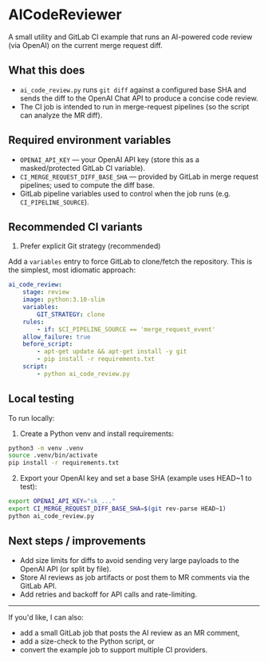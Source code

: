 # AICodeReviewer

A small utility and GitLab CI example that runs an AI-powered code review (via OpenAI) on the current merge request diff.

## What this does

- `ai_code_review.py` runs `git diff` against a configured base SHA and sends the diff to the OpenAI Chat API to produce a concise code review.
- The CI job is intended to run in merge-request pipelines (so the script can analyze the MR diff).

## Required environment variables

- `OPENAI_API_KEY` — your OpenAI API key (store this as a masked/protected GitLab CI variable).
- `CI_MERGE_REQUEST_DIFF_BASE_SHA` — provided by GitLab in merge request pipelines; used to compute the diff base.
- GitLab pipeline variables used to control when the job runs (e.g. `CI_PIPELINE_SOURCE`).

## Recommended CI variants

1) Prefer explicit Git strategy (recommended)

Add a `variables` entry to force GitLab to clone/fetch the repository. This is the simplest, most idiomatic approach:

```yaml
ai_code_review:
	stage: review
	image: python:3.10-slim
	variables:
		GIT_STRATEGY: clone
	rules:
		- if: $CI_PIPELINE_SOURCE == 'merge_request_event'
	allow_failure: true
	before_script:
		- apt-get update && apt-get install -y git
		- pip install -r requirements.txt
	script:
		- python ai_code_review.py
```

## Local testing

To run locally:

1. Create a Python venv and install requirements:

```bash
python3 -m venv .venv
source .venv/bin/activate
pip install -r requirements.txt
```

2. Export your OpenAI key and set a base SHA (example uses HEAD~1 to test):

```bash
export OPENAI_API_KEY="sk_..."
export CI_MERGE_REQUEST_DIFF_BASE_SHA=$(git rev-parse HEAD~1)
python ai_code_review.py
```

## Next steps / improvements

- Add size limits for diffs to avoid sending very large payloads to the OpenAI API (or split by file).
- Store AI reviews as job artifacts or post them to MR comments via the GitLab API.
- Add retries and backoff for API calls and rate-limiting.

---

If you'd like, I can also:
- add a small GitLab job that posts the AI review as an MR comment,
- add a size-check to the Python script, or
- convert the example job to support multiple CI providers.

```
